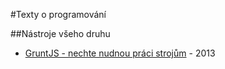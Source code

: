 #Texty o programování


##Nástroje všeho druhu

* [GruntJS - nechte nudnou práci strojům](/tools/gruntjs-nechte-nudnou-praci-strojum/) - 2013

